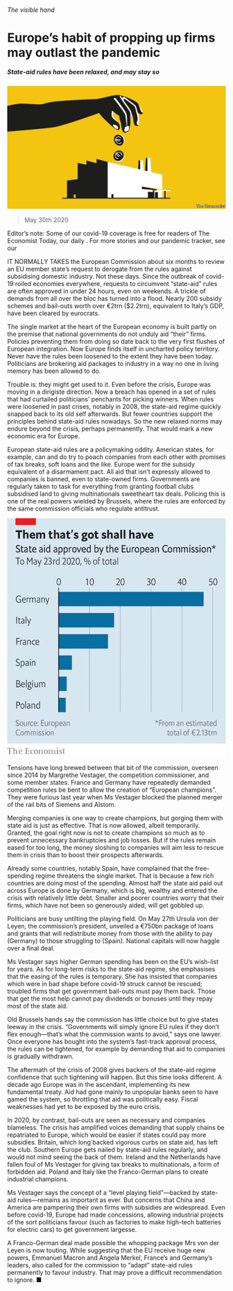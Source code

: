 ###### The visible hand

# Europe’s habit of propping up firms may outlast the pandemic 

##### State-aid rules have been relaxed, and may stay so 

![image](images/20200530_EUD001_0.jpg) 

> May 30th 2020 

Editor’s note: Some of our covid-19 coverage is free for readers of The Economist Today, our daily . For more stories and our pandemic tracker, see our 

IT NORMALLY TAKES the European Commission about six months to review an EU member state’s request to derogate from the rules against subsidising domestic industry. Not these days. Since the outbreak of covid-19 roiled economies everywhere, requests to circumvent “state-aid” rules are often approved in under 24 hours, even on weekends. A trickle of demands from all over the bloc has turned into a flood. Nearly 200 subsidy schemes and bail-outs worth over €2trn ($2.2trn), equivalent to Italy’s GDP, have been cleared by eurocrats.

The single market at the heart of the European economy is built partly on the premise that national governments do not unduly aid “their” firms. Policies preventing them from doing so date back to the very first flushes of European integration. Now Europe finds itself in uncharted policy territory. Never have the rules been loosened to the extent they have been today. Politicians are brokering aid packages to industry in a way no one in living memory has been allowed to do.


Trouble is: they might get used to it. Even before the crisis, Europe was moving in a dirigiste direction. Now a breach has opened in a set of rules that had curtailed politicians’ penchants for picking winners. When rules were loosened in past crises, notably in 2008, the state-aid regime quickly snapped back to its old self afterwards. But fewer countries support the principles behind state-aid rules nowadays. So the new relaxed norms may endure beyond the crisis, perhaps permanently. That would mark a new economic era for Europe.

European state-aid rules are a policymaking oddity. American states, for example, can and do try to poach companies from each other with promises of tax breaks, soft loans and the like. Europe went for the subsidy equivalent of a disarmament pact. All aid that isn’t expressly allowed to companies is banned, even to state-owned firms. Governments are regularly taken to task for everything from granting football clubs subsidised land to giving multinationals sweetheart tax deals. Policing this is one of the real powers wielded by Brussels, where the rules are enforced by the same commission officials who regulate antitrust.

![image](images/20200530_EUC725.png) 


Tensions have long brewed between that bit of the commission, overseen since 2014 by Margrethe Vestager, the competition commissioner, and some member states. France and Germany have repeatedly demanded competition rules be bent to allow the creation of “European champions”. They were furious last year when Ms Vestager blocked the planned merger of the rail bits of Siemens and Alstom.

Merging companies is one way to create champions, but gorging them with state aid is just as effective. That is now allowed, albeit temporarily. Granted, the goal right now is not to create champions so much as to prevent unnecessary bankruptcies and job losses. But if the rules remain eased for too long, the money sloshing to companies will aim less to rescue them in crisis than to boost their prospects afterwards.

Already some countries, notably Spain, have complained that the free-spending regime threatens the single market. That is because a few rich countries are doing most of the spending. Almost half the state aid paid out across Europe is done by Germany, which is big, wealthy and entered the crisis with relatively little debt. Smaller and poorer countries worry that their firms, which have not been so generously aided, will get gobbled up.

Politicians are busy untilting the playing field. On May 27th Ursula von der Leyen, the commission’s president, unveiled a €750bn package of loans and grants that will redistribute money from those with the ability to pay (Germany) to those struggling to (Spain). National capitals will now haggle over a final deal.

Ms Vestager says higher German spending has been on the EU’s wish-list for years. As for long-term risks to the state-aid regime, she emphasises that the easing of the rules is temporary. She has insisted that companies which were in bad shape before covid-19 struck cannot be rescued; troubled firms that get government bail-outs must pay them back. Those that get the most help cannot pay dividends or bonuses until they repay most of the state aid.

Old Brussels hands say the commission has little choice but to give states leeway in the crisis. “Governments will simply ignore EU rules if they don’t flex enough—that’s what the commission wants to avoid,” says one lawyer. Once everyone has bought into the system’s fast-track approval process, the rules can be tightened, for example by demanding that aid to companies is gradually withdrawn.

The aftermath of the crisis of 2008 gives backers of the state-aid regime confidence that such tightening will happen. But this time looks different. A decade ago Europe was in the ascendant, implementing its new fundamental treaty. Aid had gone mainly to unpopular banks seen to have gamed the system, so throttling that aid was politically easy. Fiscal weaknesses had yet to be exposed by the euro crisis.

In 2020, by contrast, bail-outs are seen as necessary and companies blameless. The crisis has amplified voices demanding that supply chains be repatriated to Europe, which would be easier if states could pay more subsidies. Britain, which long backed vigorous curbs on state aid, has left the club. Southern Europe gets nailed by state-aid rules regularly, and would not mind seeing the back of them. Ireland and the Netherlands have fallen foul of Ms Vestager for giving tax breaks to multinationals, a form of forbidden aid. Poland and Italy like the Franco-German plans to create industrial champions.

Ms Vestager says the concept of a “level playing field”—backed by state-aid rules—remains as important as ever. But concerns that China and America are pampering their own firms with subsidies are widespread. Even before covid-19, Europe had made concessions, allowing industrial projects of the sort politicians favour (such as factories to make high-tech batteries for electric cars) to get government largesse.

A Franco-German deal made possible the whopping package Mrs von der Leyen is now touting. While suggesting that the EU receive huge new powers, Emmanuel Macron and Angela Merkel, France’s and Germany’s leaders, also called for the commission to “adapt” state-aid rules permanently to favour industry. That may prove a difficult recommendation to ignore. ■


